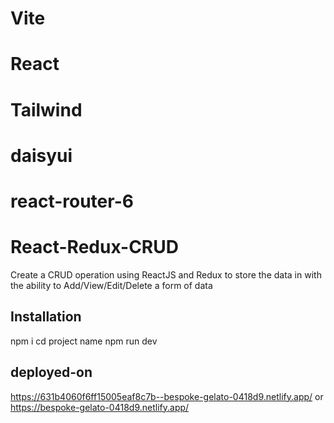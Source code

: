 # Vite
# React
# Tailwind
# daisyui
# react-router-6
# React-Redux-CRUD
Create a CRUD operation using ReactJS and Redux to store the data in
with the ability to Add/View/Edit/Delete a form of data
## Installation
npm i
cd project name
npm run dev
## deployed-on
https://631b4060f6ff15005eaf8c7b--bespoke-gelato-0418d9.netlify.app/
or
https://bespoke-gelato-0418d9.netlify.app/
